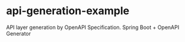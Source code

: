 # api-generation-example
API layer generation  by OpenAPI Specification. Spring Boot + OpenAPI Generator
